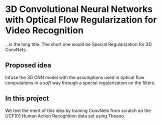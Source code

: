# 3D Convolutional Neural Networks with Optical Flow Regularization for Video Recognition
...is the long title. The short one would be Special Regularization for 3D ConvNets.

## Proposed idea
Infuse the 3D CNN model with the assumptions used in optical flow computaitons in a *soft* way through a special regularization on the filters.

## In this project
We test the merit of this idea by training ConvNets from scratch on the UCF101 Human Action Recognition data set using Theano.

